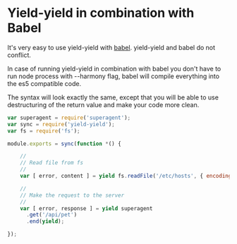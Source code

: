 # Yield-yield in combination with Babel

It's very easy to use yield-yield with [babel](https://babeljs.io/). yield-yield and babel do
not conflict.

In case of running yield-yield in combination with babel you don't have to run node process with --harmony flag, babel will compile everything into the es5 compatible code.

The syntax will look exactly the same, except that you will be able to use destructuring of the return value and make your code more clean.

```javascript
var superagent = require('superagent');
var sync = require('yield-yield');
var fs = require('fs');

module.exports = sync(function *() {

    //
    // Read file from fs
    //
    var [ error, content ] = yield fs.readFile('/etc/hosts', { encoding: 'utf8'}, yield);

    //
    // Make the request to the server
    //
    var [ error, response ] = yield superagent
      .get('/api/pet')
      .end(yield);

});
```

